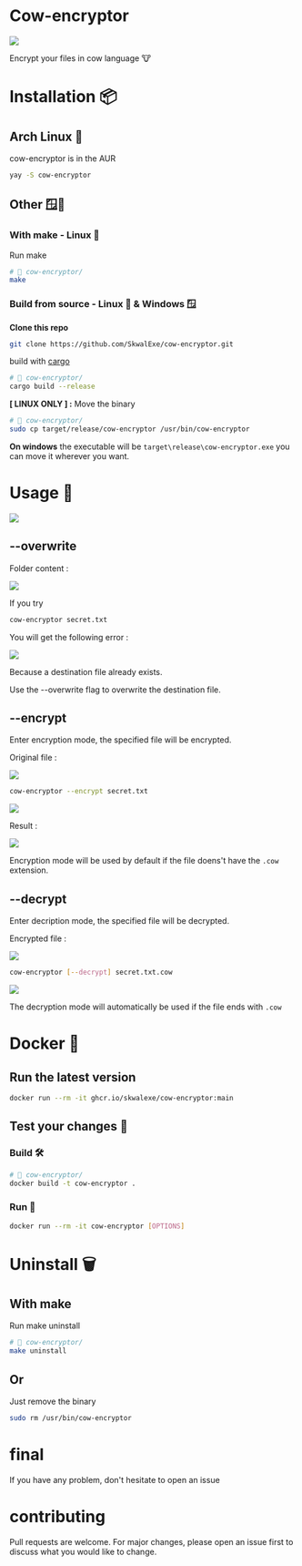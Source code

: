 # Cow-encryptor

![](images/banner.png)

Encrypt your files in cow language 🐮

# Installation 📦

## Arch Linux 🐧

cow-encryptor is in the AUR

```bash
yay -S cow-encryptor
```

## Other 🪟🐧

### With make - Linux 🐧

Run make

```bash
# 📂 cow-encryptor/
make
```

### Build from source - Linux 🐧 & Windows 🪟

**Clone this repo**

```bash
git clone https://github.com/SkwalExe/cow-encryptor.git
```

build with [cargo](https://doc.rust-lang.org/cargo/getting-started/installation.html)

```bash
# 📂 cow-encryptor/
cargo build --release
```

**[ LINUX ONLY ] :** Move the binary

```bash
# 📂 cow-encryptor/
sudo cp target/release/cow-encryptor /usr/bin/cow-encryptor
```

**On windows** the executable will be `target\release\cow-encryptor.exe` you can move it wherever you want.

# Usage 📝

![](images/usage.png)

## --overwrite

Folder content : 

![](images/1.png)

If you try 

```bash
cow-encryptor secret.txt
```

You will get the following error : 

![](images/2.png)

Because a destination file already exists.

Use the --overwrite flag to overwrite the destination file.

## --encrypt

Enter encryption mode, the specified file will be encrypted.

Original file : 

![](images/5.png)

```bash
cow-encryptor --encrypt secret.txt
```

![](images/6.png)

Result : 

![](images/7.png)

Encryption mode will be used by default if the file doens't have the `.cow` extension.

## --decrypt

Enter decription mode, the specified file will be decrypted.

Encrypted file : 

![](images/3.png)

```bash
cow-encryptor [--decrypt] secret.txt.cow
```

![](images/4.png)

The decryption mode will automatically be used if the file ends with `.cow`

# Docker 🐳

## Run the latest version

```bash
docker run --rm -it ghcr.io/skwalexe/cow-encryptor:main
```

## Test your changes 🚧

### Build 🛠️

```bash
# 📂 cow-encryptor/
docker build -t cow-encryptor .
```

### Run 🏃

```bash
docker run --rm -it cow-encryptor [OPTIONS]
```

# Uninstall 🗑

## With make

Run make uninstall

```bash
# 📂 cow-encryptor/
make uninstall
```

## Or
Just remove the binary

```bash
sudo rm /usr/bin/cow-encryptor
```

# final

If you have any problem, don't hesitate to open an issue

# contributing

Pull requests are welcome. For major changes, please open an issue first to discuss what you would like to change.

<a href="https://github.com/SkwalExe#ukraine"><img src="https://raw.githubusercontent.com/SkwalExe/SkwalExe/main/ukraine.jpg" width="100%" height="15px" /></a>